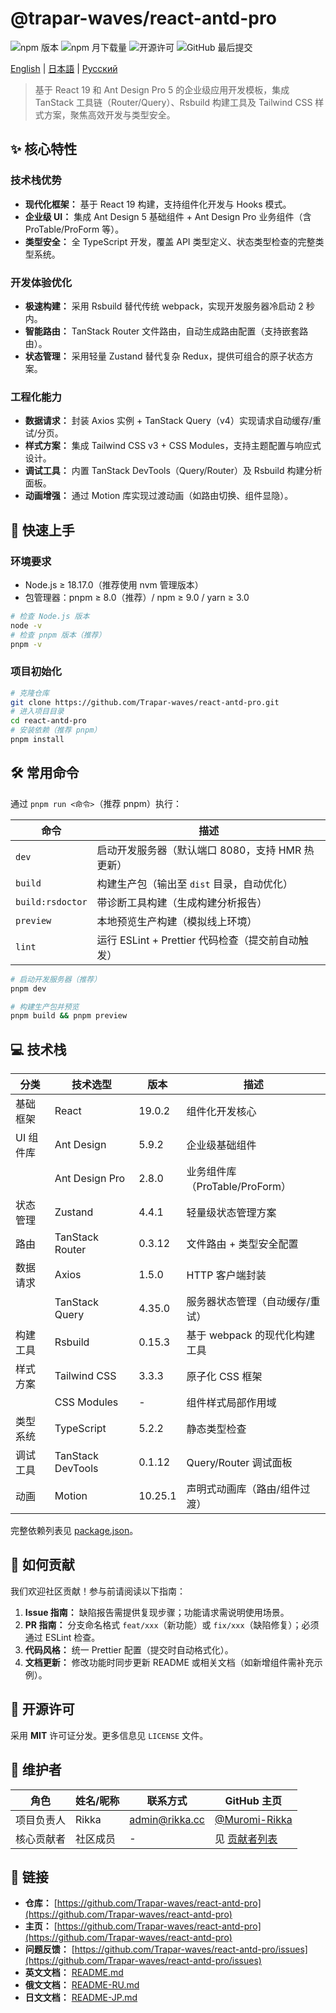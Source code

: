 # @trapar-waves/react-antd-pro

![npm 版本](https://img.shields.io/npm/v/@trapar-waves/react-antd-pro)
![npm 月下载量](https://img.shields.io/npm/dm/@trapar-waves/react-antd-pro)
![开源许可](https://img.shields.io/badge/license-MIT-green)
![GitHub 最后提交](https://img.shields.io/github/last-commit/trapar-waves/react-antd-pro)

[English](../README.md) | [日本語](README-JP.md) | [Русский](README-RU.md)

> 基于 React 19 和 Ant Design Pro 5 的企业级应用开发模板，集成 TanStack 工具链（Router/Query）、Rsbuild 构建工具及 Tailwind CSS 样式方案，聚焦高效开发与类型安全。

## ✨ 核心特性

### 技术栈优势
- **现代化框架：** 基于 React 19 构建，支持组件化开发与 Hooks 模式。
- **企业级 UI：** 集成 Ant Design 5 基础组件 + Ant Design Pro 业务组件（含 ProTable/ProForm 等）。
- **类型安全：** 全 TypeScript 开发，覆盖 API 类型定义、状态类型检查的完整类型系统。

### 开发体验优化
- **极速构建：** 采用 Rsbuild 替代传统 webpack，实现开发服务器冷启动 2 秒内。
- **智能路由：** TanStack Router 文件路由，自动生成路由配置（支持嵌套路由）。
- **状态管理：** 采用轻量 Zustand 替代复杂 Redux，提供可组合的原子状态方案。

### 工程化能力
- **数据请求：** 封装 Axios 实例 + TanStack Query（v4）实现请求自动缓存/重试/分页。
- **样式方案：** 集成 Tailwind CSS v3 + CSS Modules，支持主题配置与响应式设计。
- **调试工具：** 内置 TanStack DevTools（Query/Router）及 Rsbuild 构建分析面板。
- **动画增强：** 通过 Motion 库实现过渡动画（如路由切换、组件显隐）。

## 🚀 快速上手

### 环境要求
- Node.js ≥ 18.17.0（推荐使用 nvm 管理版本）
- 包管理器：pnpm ≥ 8.0（推荐）/ npm ≥ 9.0 / yarn ≥ 3.0

```bash
# 检查 Node.js 版本
node -v
# 检查 pnpm 版本（推荐）
pnpm -v
```

### 项目初始化

```bash
# 克隆仓库
git clone https://github.com/Trapar-waves/react-antd-pro.git
# 进入项目目录
cd react-antd-pro
# 安装依赖（推荐 pnpm）
pnpm install
```

## 🛠️ 常用命令

通过 `pnpm run <命令>`（推荐 pnpm）执行：

| 命令              | 描述                                                                 |
|-------------------|----------------------------------------------------------------------|
| `dev`             | 启动开发服务器（默认端口 8080，支持 HMR 热更新）                     |
| `build`           | 构建生产包（输出至 `dist` 目录，自动优化）                           |
| `build:rsdoctor`  | 带诊断工具构建（生成构建分析报告）                                   |
| `preview`         | 本地预览生产构建（模拟线上环境）                                     |
| `lint`            | 运行 ESLint + Prettier 代码检查（提交前自动触发）                     |

```bash
# 启动开发服务器（推荐）
pnpm dev

# 构建生产包并预览
pnpm build && pnpm preview
```

## 💻 技术栈

| 分类             | 技术选型               | 版本       | 描述                                   |
|------------------|------------------------|------------|----------------------------------------|
| 基础框架         | React                  | 19.0.2     | 组件化开发核心                         |
| UI 组件库        | Ant Design             | 5.9.2      | 企业级基础组件                         |
|                  | Ant Design Pro         | 2.8.0      | 业务组件库（ProTable/ProForm）         |
| 状态管理         | Zustand                | 4.4.1      | 轻量级状态管理方案                     |
| 路由             | TanStack Router        | 0.3.12     | 文件路由 + 类型安全配置                |
| 数据请求         | Axios                  | 1.5.0      | HTTP 客户端封装                        |
|                  | TanStack Query         | 4.35.0     | 服务器状态管理（自动缓存/重试）        |
| 构建工具         | Rsbuild                | 0.15.3     | 基于 webpack 的现代化构建工具           |
| 样式方案         | Tailwind CSS           | 3.3.3      | 原子化 CSS 框架                        |
|                  | CSS Modules            | -          | 组件样式局部作用域                     |
| 类型系统         | TypeScript             | 5.2.2      | 静态类型检查                           |
| 调试工具         | TanStack DevTools      | 0.1.12     | Query/Router 调试面板                  |
| 动画             | Motion                 | 10.25.1    | 声明式动画库（路由/组件过渡）           |

完整依赖列表见 [package.json](package.json)。

## 🤝 如何贡献

我们欢迎社区贡献！参与前请阅读以下指南：

1. **Issue 指南：** 缺陷报告需提供复现步骤；功能请求需说明使用场景。
2. **PR 指南：** 分支命名格式 `feat/xxx`（新功能）或 `fix/xxx`（缺陷修复）；必须通过 ESLint 检查。
3. **代码风格：** 统一 Prettier 配置（提交时自动格式化）。
4. **文档更新：** 修改功能时同步更新 README 或相关文档（如新增组件需补充示例）。

## 📄 开源许可

采用 **MIT** 许可证分发。更多信息见 `LICENSE` 文件。

## 👤 维护者

| 角色             | 姓名/昵称       | 联系方式                 | GitHub 主页                          |
|------------------|----------------|--------------------------|---------------------------------------|
| 项目负责人       | Rikka          | admin@rikka.cc           | [@Muromi-Rikka](https://github.com/Muromi-Rikka) |
| 核心贡献者       | 社区成员       | -                        | 见 [贡献者列表](https://github.com/Trapar-waves/react-antd-pro/graphs/contributors) |

## 🔗 链接

* **仓库：** [https://github.com/Trapar-waves/react-antd-pro](https://github.com/Trapar-waves/react-antd-pro)
* **主页：** [https://github.com/Trapar-waves/react-antd-pro](https://github.com/Trapar-waves/react-antd-pro)
* **问题反馈：** [https://github.com/Trapar-waves/react-antd-pro/issues](https://github.com/Trapar-waves/react-antd-pro/issues)
* **英文文档：** [README.md](https://github.com/Trapar-waves/react-antd-pro/README.md)
* **俄文文档：** [README-RU.md](https://github.com/Trapar-waves/react-antd-pro/readme/README-RU.md)
* **日文文档：** [README-JP.md](https://github.com/Trapar-waves/react-antd-pro/readme/README-JP.md)
